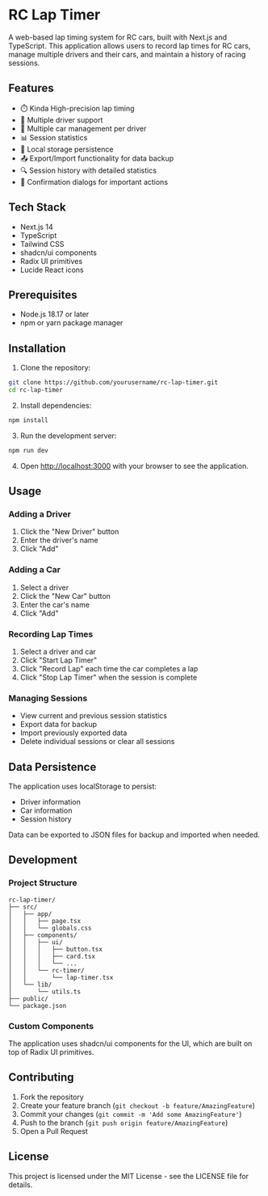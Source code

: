 # RC Lap Timer

A web-based lap timing system for RC cars, built with Next.js and TypeScript. This application allows users to record lap times for RC cars, manage multiple drivers and their cars, and maintain a history of racing sessions.

## Features

- ⏱️ Kinda High-precision lap timing
- 👥 Multiple driver support
- 🚗 Multiple car management per driver
- 📊 Session statistics
- 💾 Local storage persistence
- 📤 Export/Import functionality for data backup
- 🔍 Session history with detailed statistics
- 🎯 Confirmation dialogs for important actions

## Tech Stack

- Next.js 14
- TypeScript
- Tailwind CSS
- shadcn/ui components
- Radix UI primitives
- Lucide React icons

## Prerequisites

- Node.js 18.17 or later
- npm or yarn package manager

## Installation

1. Clone the repository:
```bash
git clone https://github.com/yourusername/rc-lap-timer.git
cd rc-lap-timer
```

2. Install dependencies:
```bash
npm install
```

3. Run the development server:
```bash
npm run dev
```

4. Open [http://localhost:3000](http://localhost:3000) with your browser to see the application.

## Usage

### Adding a Driver
1. Click the "New Driver" button
2. Enter the driver's name
3. Click "Add"

### Adding a Car
1. Select a driver
2. Click the "New Car" button
3. Enter the car's name
4. Click "Add"

### Recording Lap Times
1. Select a driver and car
2. Click "Start Lap Timer"
3. Click "Record Lap" each time the car completes a lap
4. Click "Stop Lap Timer" when the session is complete

### Managing Sessions
- View current and previous session statistics
- Export data for backup
- Import previously exported data
- Delete individual sessions or clear all sessions

## Data Persistence

The application uses localStorage to persist:
- Driver information
- Car information
- Session history

Data can be exported to JSON files for backup and imported when needed.

## Development

### Project Structure
```
rc-lap-timer/
├── src/
│   ├── app/
│   │   ├── page.tsx
│   │   └── globals.css
│   ├── components/
│   │   ├── ui/
│   │   │   ├── button.tsx
│   │   │   ├── card.tsx
│   │   │   └── ...
│   │   └── rc-timer/
│   │       └── lap-timer.tsx
│   └── lib/
│       └── utils.ts
├── public/
└── package.json
```

### Custom Components
The application uses shadcn/ui components for the UI, which are built on top of Radix UI primitives.

## Contributing

1. Fork the repository
2. Create your feature branch (`git checkout -b feature/AmazingFeature`)
3. Commit your changes (`git commit -m 'Add some AmazingFeature'`)
4. Push to the branch (`git push origin feature/AmazingFeature`)
5. Open a Pull Request

## License

This project is licensed under the MIT License - see the LICENSE file for details.
